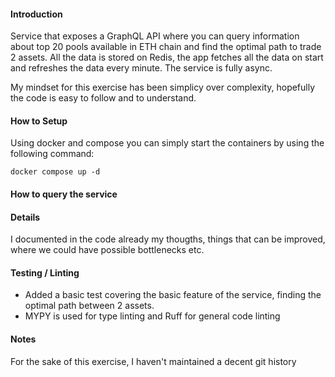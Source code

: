 #### Introduction
Service that exposes a GraphQL API where you can query information about top 20 pools available in ETH chain and find the optimal path to trade 2 assets. All the data is stored on Redis, the app fetches all the data on start and refreshes the data every minute. The service is fully async.

My mindset for this exercise has been simplicy over complexity, hopefully the code is easy to follow and to understand.

#### How to Setup
Using docker and compose you can simply start the containers by using the following command:

`docker compose up -d`

#### How to query the service


#### Details
I documented in the code already my thougths, things that can be improved, where we could have possible bottlenecks etc.

#### Testing / Linting
- Added a basic test covering the basic feature of the service, finding the optimal path between 2 assets.
- MYPY is used for type linting and Ruff for general code linting

#### Notes
For the sake of this exercise, I haven't maintained a decent git history